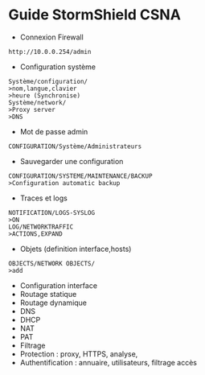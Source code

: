 # Guide StormShield CSNA

* Connexion Firewall
```
http://10.0.0.254/admin
```
* Configuration système
```
Système/configuration/
>nom,langue,clavier
>heure (Synchronise)
Système/network/
>Proxy server 
>DNS
```
* Mot de passe admin
```
CONFIGURATION/Système/Administrateurs
```
* Sauvegarder une configuration
```
CONFIGURATION/SYSTEME/MAINTENANCE/BACKUP
>Configuration automatic backup 
```
* Traces et logs
```
NOTIFICATION/LOGS-SYSLOG
>ON
LOG/NETWORKTRAFFIC
>ACTIONS,EXPAND
```
* Objets (definition interface,hosts)
```
OBJECTS/NETWORK OBJECTS/
>add
```
* Configuration interface
* Routage statique
* Routage dynamique
* DNS
* DHCP
* NAT 
* PAT
* Filtrage
* Protection : proxy, HTTPS, analyse,
* Authentification : annuaire, utilisateurs, filtrage accès